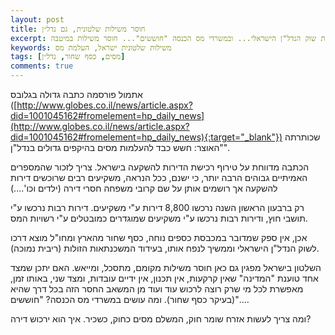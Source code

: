 ```yaml
---
layout: post
title: חוסר משילות שלטונית, גם נדל״ן
excerpt: כסף שחור ממשיך לנפח את שוק הנדל"ן הישראלי... ובמשרדי מס הכנסה "חוששים"... חוסר משילות במיטבה.
keywords: משילות שלטונית ישראל, העלמת מס
tags: [מסים, כסף שחור, נדל״ן]
comments: true
---
```

אתמול פורסמה כתבה גדולה בגלובס ([http://www.globes.co.il/news/article.aspx?did=1001045162#fromelement=hp_daily_news](http://www.globes.co.il/news/article.aspx?did=1001045162#fromelement=hp_daily_news){:target="_blank"}) שכותרתה "האוצר: חשש כבד להעלמות מסים בהיקפים גדולים בנדל"ן".  

הכתבה מדווחת על טירוף רכישת הדירות להשקעה בישראל. צריך לזכור שהמספרים האמיתיים גבוהים הרבה יותר, כי ישנם, ככל הנראה, משקיעים רבים שרוכשים דירות להשקעה אך רושמים אותן על שם קרובי משפחה חסרי דירה (ילדים וכו'....)

רק ברבעון הראשון השנה נרכשו 8,800 דירות ע"י משקיעים. דירות רבות נרכשו ע"י תושבי חוץ, ודירות רבות נרכשו ע"י משקיעים שמוגדרים כמובטלים ע"י רשויות המס.

אכן, אין ספק שמדובר במכבסת כספים נוחה, כסף שחור מהארץ ומחו"ל מוצא דרכו לשוק הנדל"ן הישראלי וממשיך לנפח אותו, בעידוד המשכנתאות הזולות (ריבית נמוכה).

השלטון בישראל מפגין גם כאן חוסר משילות מקומם, מתסכל, ומייאש. האם יתכן שמצד אחד טוענת "המדינה" שאין קרקעות, אין תכנון, אין ידיים עובדות, ומצד שני, באותו זמן, מאפשרת לכל מי שרק רוצה לרכוש עוד ועוד מן המשאב החסר הזה בכל דרך שהיא (בעיקר כסף שחור). ומה עושים במשרדי מס הכנסה? "חוששים"....

ומה צריך לעשות אזרח שומר חוק, המשלם מסים כחוק, כשכיר. איך הוא ירכוש דירה?
